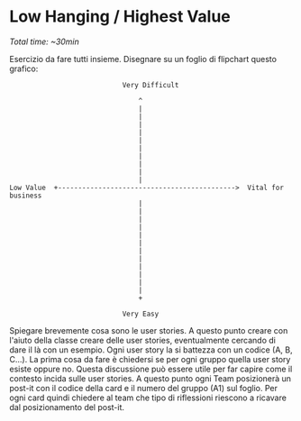 # Low Hanging / Highest Value

*Total time: ~30min*

Esercizio da fare tutti insieme. Disegnare su un foglio di flipchart questo grafico:

                                Very Difficult

                                    ^  
                                    |
                                    |
                                    |
                                    |
                                    |
                                    |
                                    |
                                    |
                                    |
                                    |
    Low Value  +-------------------------------------------->  Vital for business
                                    |
                                    |
                                    |
                                    |
                                    |
                                    |
                                    |
                                    |
                                    |
                                    |
                                    |
                                    |
                                    +

                                Very Easy

Spiegare brevemente cosa sono le user stories. A questo punto creare con l'aiuto della classe creare delle user stories, eventualmente cercando di dare il là con un esempio. Ogni user story la si battezza con un codice (A, B, C...). La prima cosa da fare è chiedersi se per ogni gruppo quella user story esiste oppure no.
Questa discussione può essere utile per far capire come il contesto incida sulle user stories. A questo punto ogni Team posizionerà un post-it con il codice della card e il numero del gruppo (A1) sul foglio. Per ogni card quindi chiedere al team che tipo di riflessioni riescono a ricavare dal posizionamento del post-it.